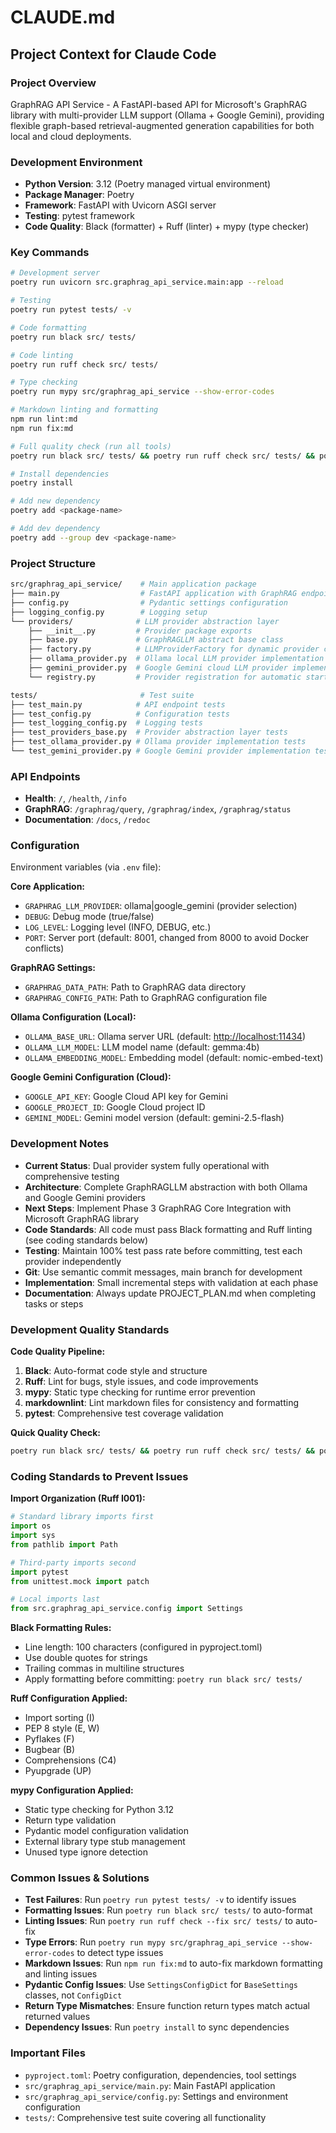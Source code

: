 # CLAUDE.md

## Project Context for Claude Code

### Project Overview

GraphRAG API Service - A FastAPI-based API for Microsoft's GraphRAG library with multi-provider LLM support
(Ollama + Google Gemini), providing flexible graph-based retrieval-augmented generation capabilities for both
local and cloud deployments.

### Development Environment

- **Python Version**: 3.12 (Poetry managed virtual environment)
- **Package Manager**: Poetry
- **Framework**: FastAPI with Uvicorn ASGI server
- **Testing**: pytest framework
- **Code Quality**: Black (formatter) + Ruff (linter) + mypy (type checker)

### Key Commands

```bash
# Development server
poetry run uvicorn src.graphrag_api_service.main:app --reload

# Testing
poetry run pytest tests/ -v

# Code formatting
poetry run black src/ tests/

# Code linting
poetry run ruff check src/ tests/

# Type checking
poetry run mypy src/graphrag_api_service --show-error-codes

# Markdown linting and formatting
npm run lint:md
npm run fix:md

# Full quality check (run all tools)
poetry run black src/ tests/ && poetry run ruff check src/ tests/ && poetry run mypy src/graphrag_api_service --show-error-codes && npm run check:md

# Install dependencies
poetry install

# Add new dependency
poetry add <package-name>

# Add dev dependency
poetry add --group dev <package-name>
```

### Project Structure

```bash
src/graphrag_api_service/    # Main application package
├── main.py                  # FastAPI application with GraphRAG endpoints
├── config.py                # Pydantic settings configuration
├── logging_config.py        # Logging setup
└── providers/              # LLM provider abstraction layer
    ├── __init__.py         # Provider package exports
    ├── base.py             # GraphRAGLLM abstract base class
    ├── factory.py          # LLMProviderFactory for dynamic provider creation
    ├── ollama_provider.py  # Ollama local LLM provider implementation
    ├── gemini_provider.py  # Google Gemini cloud LLM provider implementation
    └── registry.py         # Provider registration for automatic startup

tests/                       # Test suite
├── test_main.py            # API endpoint tests
├── test_config.py          # Configuration tests
├── test_logging_config.py  # Logging tests
├── test_providers_base.py  # Provider abstraction layer tests
├── test_ollama_provider.py # Ollama provider implementation tests
└── test_gemini_provider.py # Google Gemini provider implementation tests
```

### API Endpoints

- **Health**: `/`, `/health`, `/info`
- **GraphRAG**: `/graphrag/query`, `/graphrag/index`, `/graphrag/status`
- **Documentation**: `/docs`, `/redoc`

### Configuration

Environment variables (via `.env` file):

**Core Application:**

- `GRAPHRAG_LLM_PROVIDER`: ollama|google_gemini (provider selection)
- `DEBUG`: Debug mode (true/false)
- `LOG_LEVEL`: Logging level (INFO, DEBUG, etc.)
- `PORT`: Server port (default: 8001, changed from 8000 to avoid Docker conflicts)

**GraphRAG Settings:**

- `GRAPHRAG_DATA_PATH`: Path to GraphRAG data directory
- `GRAPHRAG_CONFIG_PATH`: Path to GraphRAG configuration file

**Ollama Configuration (Local):**

- `OLLAMA_BASE_URL`: Ollama server URL (default: <http://localhost:11434>)
- `OLLAMA_LLM_MODEL`: LLM model name (default: gemma:4b)
- `OLLAMA_EMBEDDING_MODEL`: Embedding model (default: nomic-embed-text)

**Google Gemini Configuration (Cloud):**

- `GOOGLE_API_KEY`: Google Cloud API key for Gemini
- `GOOGLE_PROJECT_ID`: Google Cloud project ID
- `GEMINI_MODEL`: Gemini model version (default: gemini-2.5-flash)

### Development Notes

- **Current Status**: Dual provider system fully operational with comprehensive testing
- **Architecture**: Complete GraphRAGLLM abstraction with both Ollama and Google Gemini providers
- **Next Steps**: Implement Phase 3 GraphRAG Core Integration with Microsoft GraphRAG library
- **Code Standards**: All code must pass Black formatting and Ruff linting (see coding standards below)
- **Testing**: Maintain 100% test pass rate before committing, test each provider independently
- **Git**: Use semantic commit messages, main branch for development
- **Implementation**: Small incremental steps with validation at each phase
- **Documentation**: Always update PROJECT_PLAN.md when completing tasks or steps

### Development Quality Standards

**Code Quality Pipeline:**

1. **Black**: Auto-format code style and structure
2. **Ruff**: Lint for bugs, style issues, and code improvements
3. **mypy**: Static type checking for runtime error prevention
4. **markdownlint**: Lint markdown files for consistency and formatting
5. **pytest**: Comprehensive test coverage validation

**Quick Quality Check:**

```bash
poetry run black src/ tests/ && poetry run ruff check src/ tests/ && poetry run mypy src/graphrag_api_service --show-error-codes && npm run check:md
```

### Coding Standards to Prevent Issues

**Import Organization (Ruff I001):**

```python
# Standard library imports first
import os
import sys
from pathlib import Path

# Third-party imports second
import pytest
from unittest.mock import patch

# Local imports last
from src.graphrag_api_service.config import Settings
```

**Black Formatting Rules:**

- Line length: 100 characters (configured in pyproject.toml)
- Use double quotes for strings
- Trailing commas in multiline structures
- Apply formatting before committing: `poetry run black src/ tests/`

**Ruff Configuration Applied:**

- Import sorting (I)
- PEP 8 style (E, W)
- Pyflakes (F)
- Bugbear (B)
- Comprehensions (C4)
- Pyupgrade (UP)

**mypy Configuration Applied:**

- Static type checking for Python 3.12
- Return type validation
- Pydantic model configuration validation
- External library type stub management
- Unused type ignore detection

### Common Issues & Solutions

- **Test Failures**: Run `poetry run pytest tests/ -v` to identify issues
- **Formatting Issues**: Run `poetry run black src/ tests/` to auto-format
- **Linting Issues**: Run `poetry run ruff check --fix src/ tests/` to auto-fix
- **Type Errors**: Run `poetry run mypy src/graphrag_api_service --show-error-codes` to detect type issues
- **Markdown Issues**: Run `npm run fix:md` to auto-fix markdown formatting and linting issues
- **Pydantic Config Issues**: Use `SettingsConfigDict` for `BaseSettings` classes, not `ConfigDict`
- **Return Type Mismatches**: Ensure function return types match actual returned values
- **Dependency Issues**: Run `poetry install` to sync dependencies

### Important Files

- `pyproject.toml`: Poetry configuration, dependencies, tool settings
- `src/graphrag_api_service/main.py`: Main FastAPI application
- `src/graphrag_api_service/config.py`: Settings and environment configuration
- `tests/`: Comprehensive test suite covering all functionality
